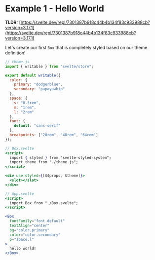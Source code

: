 # Example 1 - Hello World

**TLDR:** [https://svelte.dev/repl/7301387b918c44b4b134f83c933988cb?version=3.17.1](https://svelte.dev/repl/7301387b918c44b4b134f83c933988cb?version=3.17.1)

Let's create our first `Box` that is completely styled based on our theme definition!

```jsx
// theme.js
import { writable } from "svelte/store";

export default writable({
  color: {
    primary: "dodgerblue",
    secondary: "papayawhip"
  },
  space: {
    s: "0.5rem",
    m: "1rem",
    l: "2rem"
  },
  font: {
    default: "sans-serif"
  },
  breakpoints: ["20rem", "48rem", "64rem"]
});
```

```jsx
// Box.svelte
<script>
  import { styled } from "svelte-styled-system";
  import theme from "./theme.js";
</script>

<div use:styled={[$$props, $theme]}>
  <slot></slot>
</div>
```

```jsx
// App.svelte
<script>
  import Box from "./Box.svelte";
</script>

<Box
  fontFamily="font.default"
  textAlign="center"
  bg="color.primary"
  color="color.secondary"
  p="space.l"
>
  hello world!
</Box>
```
